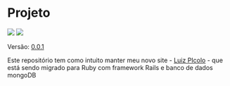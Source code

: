 <h1>Projeto</h1>
<p>
	<a href="https://codeclimate.com/github/luizpicolo/website-ruby-rspec-mongodb"><img src="https://codeclimate.com/github/luizpicolo/website-ruby-rspec-mongodb.png" /></a>
	<a href="https://travis-ci.org/luizpicolo/website-ruby-rspec-mongodb"><img src="https://travis-ci.org/luizpicolo/website-ruby-rspec-mongodb.png?branch=master"></a>
</p>
<p>Versão: <a href="https://github.com/luizpicolo/website-ruby-rspec-mongodb/releases/tag/v0.0.1">0.0.1</a></p>
<p>Este repositório tem como intuito manter meu novo site - <a href="http://www.luizpicolo.com.br">Luiz PIcolo</a> - que está sendo migrado para Ruby com 
framework Rails e banco de dados mongoDB</p>